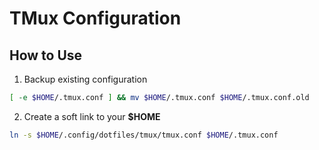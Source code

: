 # TMux Configuration

## How to Use

1. Backup existing configuration

```bash
[ -e $HOME/.tmux.conf ] && mv $HOME/.tmux.conf $HOME/.tmux.conf.old
```

2. Create a soft link to your **$HOME**

```bash
ln -s $HOME/.config/dotfiles/tmux/tmux.conf $HOME/.tmux.conf
```
